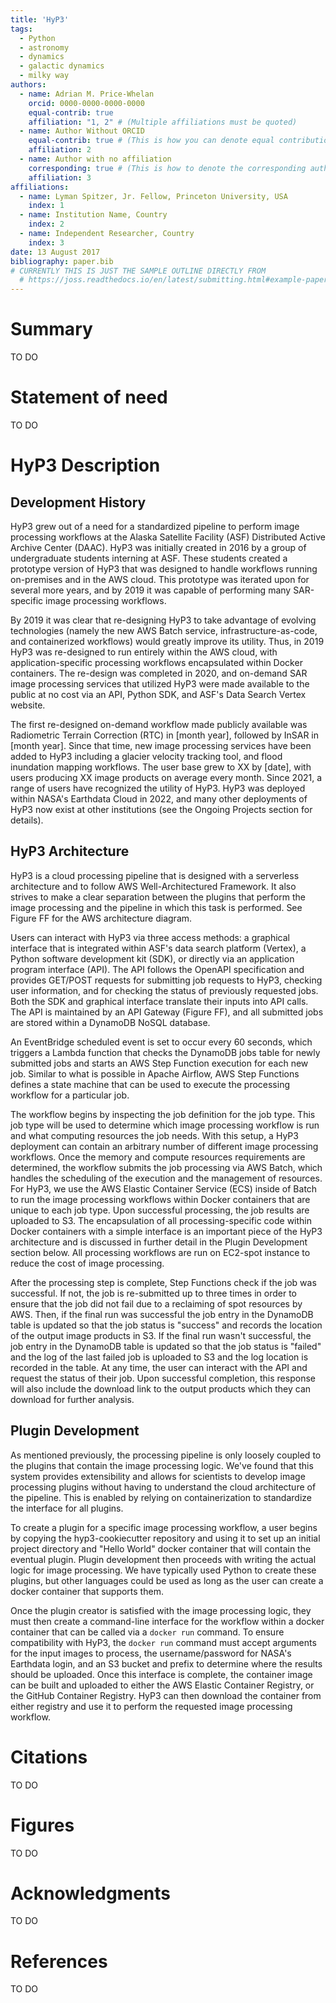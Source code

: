 ```yaml
---
title: 'HyP3'
tags:
  - Python
  - astronomy
  - dynamics
  - galactic dynamics
  - milky way
authors:
  - name: Adrian M. Price-Whelan
    orcid: 0000-0000-0000-0000
    equal-contrib: true
    affiliation: "1, 2" # (Multiple affiliations must be quoted)
  - name: Author Without ORCID
    equal-contrib: true # (This is how you can denote equal contributions between multiple authors)
    affiliation: 2
  - name: Author with no affiliation
    corresponding: true # (This is how to denote the corresponding author)
    affiliation: 3
affiliations:
  - name: Lyman Spitzer, Jr. Fellow, Princeton University, USA
    index: 1
  - name: Institution Name, Country
    index: 2
  - name: Independent Researcher, Country
    index: 3
date: 13 August 2017
bibliography: paper.bib
# CURRENTLY THIS IS JUST THE SAMPLE OUTLINE DIRECTLY FROM
  # https://joss.readthedocs.io/en/latest/submitting.html#example-paper-and-bibliography
---
```


# Summary

TO DO

# Statement of need

TO DO

# HyP3 Description

## Development History
HyP3 grew out of a need for a standardized pipeline to perform image processing workflows at the Alaska Satellite Facility (ASF) Distributed Active Archive Center (DAAC). HyP3 was initially created in 2016 by a group of undergraduate students interning at ASF. These students created a prototype version of HyP3 that was designed to handle workflows running on-premises and in the AWS cloud. This prototype was iterated upon for several more years, and by 2019 it was capable of performing many SAR-specific image processing workflows.

By 2019 it was clear that re-designing HyP3 to take advantage of evolving technologies (namely the new AWS Batch service, infrastructure-as-code, and containerized workflows) would greatly improve its utility. Thus, in 2019 HyP3 was re-designed to run entirely within the AWS cloud, with application-specific processing workflows encapsulated within Docker containers. The re-design was completed in 2020, and on-demand SAR image processing services that utilized HyP3 were made available to the public at no cost via an API, Python SDK, and ASF's Data Search Vertex website.

The first re-designed on-demand workflow made publicly available was Radiometric Terrain Correction (RTC) in [month year], followed by InSAR in [month year]. Since that time, new image processing services have been added to HyP3 including a glacier velocity tracking tool, and flood inundation mapping workflows. The user base grew to XX by [date], with users producing XX image products on average every month. Since 2021, a range of users have recognized the utility of HyP3. HyP3 was deployed within NASA's Earthdata Cloud in 2022, and many other deployments of HyP3 now exist at other institutions (see the Ongoing Projects section for details).

## HyP3 Architecture
HyP3 is a cloud processing pipeline that is designed with a serverless architecture and to follow AWS Well-Architectured Framework. It also strives to make a clear separation between the plugins that perform the image processing and the pipeline in which this task is performed. See Figure FF for the AWS architecture diagram.

Users can interact with HyP3 via three access methods: a graphical interface that is integrated within ASF's data search platform (Vertex), a Python software development kit (SDK), or directly via an application program interface (API). The API follows the OpenAPI specification and provides GET/POST requests for submitting job requests to HyP3, checking user information, and for checking the status of previously requested jobs. Both the SDK and graphical interface translate their inputs into API calls. The API is maintained by an API Gateway (Figure FF), and all submitted jobs are stored within a DynamoDB NoSQL database.

An EventBridge scheduled event is set to occur every 60 seconds, which triggers a Lambda function that checks the DynamoDB jobs table for newly submitted jobs and starts an AWS Step Function execution for each new job. Similar to what is possible in Apache Airflow, AWS Step Functions defines a state machine that can be used to execute the processing workflow for a particular job.

The workflow begins by inspecting the job definition for the job type. This job type will be used to determine which image processing workflow is run and what computing resources the job needs. With this setup, a HyP3 deployment can contain an arbitrary number of different image processing workflows. Once the memory and compute resources requirements are determined, the workflow submits the job processing via AWS Batch, which handles the scheduling of the execution and the management of resources. For HyP3, we use the AWS Elastic Container Service (ECS) inside of Batch to run the image processing workflows within Docker containers that are unique to each job type. Upon successful processing, the job results are uploaded to S3. The encapsulation of all processing-specific code within Docker containers with a simple interface is an important piece of the HyP3 architecture and is discussed in further detail in the Plugin Development section below. All processing workflows are run on EC2-spot instance to reduce the cost of image processing.

After the processing step is complete, Step Functions check if the job was successful. If not, the job is re-submitted up to three times in order to ensure that the job did not fail due to a reclaiming of spot resources by AWS. Then, if the final run was successful the job entry in the DynamoDB table is updated so that the job status is "success" and records the location of the output image products in S3. If the final run wasn't successful, the job entry in the DynamoDB table is updated so that the job status is "failed" and the log of the last failed job is uploaded to S3 and the log location is recorded in the table. At any time, the user can interact with the API and request the status of their job. Upon successful completion, this response will also include the download link to the output products which they can download for further analysis.

## Plugin Development
As mentioned previously, the processing pipeline is only loosely coupled to the plugins that contain the image processing logic. We've found that this system provides extensibility and allows for scientists to develop image processing plugins without having to understand the cloud architecture of the pipeline. This is enabled by relying on containerization to standardize the interface for all plugins.

To create a plugin for a specific image processing workflow, a user begins by copying the hyp3-cookiecutter repository and using it to set up an initial project directory and "Hello World" docker container that will contain the eventual plugin. Plugin development then proceeds with writing the actual logic for image processing. We have typically used Python to create these plugins, but other languages could be used as long as the user can create a docker container that supports them.

Once the plugin creator is satisfied with the image processing logic, they must then create a command-line interface for the workflow within a docker container that can be called via a `docker run` command. To ensure compatibility with HyP3, the `docker run` command must accept arguments for the input images to process, the username/password for NASA's Earthdata login, and an S3 bucket and prefix to determine where the results should be uploaded. Once this interface is complete, the container image can be built and uploaded to either the AWS Elastic Container Registry, or the GitHub Container Registry. HyP3 can then download the container from either registry and use it to perform the requested image processing workflow.


# Citations

TO DO 

# Figures

TO DO 

# Acknowledgments

TO DO 

# References

TO DO
